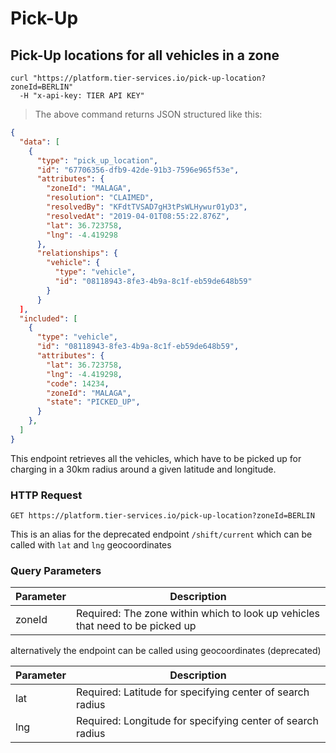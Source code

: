
# Pick-Up

## Pick-Up locations for all vehicles in a zone

```shell
curl "https://platform.tier-services.io/pick-up-location?zoneId=BERLIN"
  -H "x-api-key: TIER API KEY"
```

> The above command returns JSON structured like this:

```json
{
  "data": [
    {
      "type": "pick_up_location",
      "id": "67706356-dfb9-42de-91b3-7596e965f53e",
      "attributes": {
        "zoneId": "MALAGA",
        "resolution": "CLAIMED",
        "resolvedBy": "KFdtTVSAD7gH3tPsWLHywur01yD3",
        "resolvedAt": "2019-04-01T08:55:22.876Z",
        "lat": 36.723758,
        "lng": -4.419298
      },
      "relationships": {
        "vehicle": {
          "type": "vehicle",
          "id": "08118943-8fe3-4b9a-8c1f-eb59de648b59"
        }
      }
  ],
  "included": [
    {
      "type": "vehicle",
      "id": "08118943-8fe3-4b9a-8c1f-eb59de648b59",
      "attributes": {
        "lat": 36.723758,
        "lng": -4.419298,
        "code": 14234,
        "zoneId": "MALAGA",
        "state": "PICKED_UP",
      }
    },
  ]
}
```

This endpoint retrieves all the vehicles, which have to be picked up for charging
in a 30km radius around a given latitude and longitude.

### HTTP Request

`GET https://platform.tier-services.io/pick-up-location?zoneId=BERLIN`

<aside class="notice">
This is an alias for the deprecated endpoint <code>/shift/current</code> which can be called with <code>lat</code> and
<code>lng</code> geocoordinates
</aside>

### Query Parameters

Parameter | Description
--------- | -----------
zoneId    | Required: The zone within which to look up vehicles that need to be picked up

alternatively the endpoint can be called using geocoordinates (deprecated)

Parameter | Description
--------- | -----------
lat       | Required: Latitude for specifying center of search radius
lng       | Required: Longitude for specifying center of search radius

